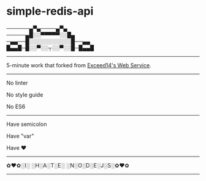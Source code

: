 # simple-redis-api

──────▄▀▄────▄▀▄  
─────▄█░░▀▀▀▀▀░░█▄   
─▄▄──█░░░░░░░░░░░█──▄▄   
█▄▄█─█░░▀░░┬░░▀░░█─█▄▄█  


***

5-minute work that forked from [Exceed14's Web Service](https://github.com/monthol8th/exceed-web-service).

***

No linter

No style guide

No ES6

***

Have semicolon

Have "var"

Have ❤️

***

✿♥✿░I░ ░H░A░T░E░ ░N░O░D░E░J░S░✿♥✿

***
